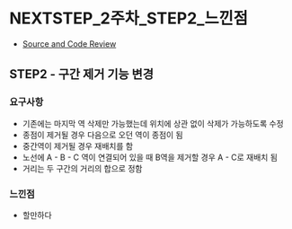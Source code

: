 # NEXTSTEP_2주차_STEP2_느낀점

- [Source and Code Review](https://github.com/next-step/atdd-subway-path/pull/200)

## STEP2 - 구간 제거 기능 변경

### 요구사항

- 기존에는 마지막 역 삭제만 가능했는데 위치에 상관 없이 삭제가 가능하도록 수정
- 종점이 제거될 경우 다음으로 오던 역이 종점이 됨
- 중간역이 제거될 경우 재배치를 함
- 노선에 A - B - C 역이 연결되어 있을 때 B역을 제거할 경우 A - C로 재배치 됨
- 거리는 두 구간의 거리의 합으로 정함

### 느낀점

- 할만하다
